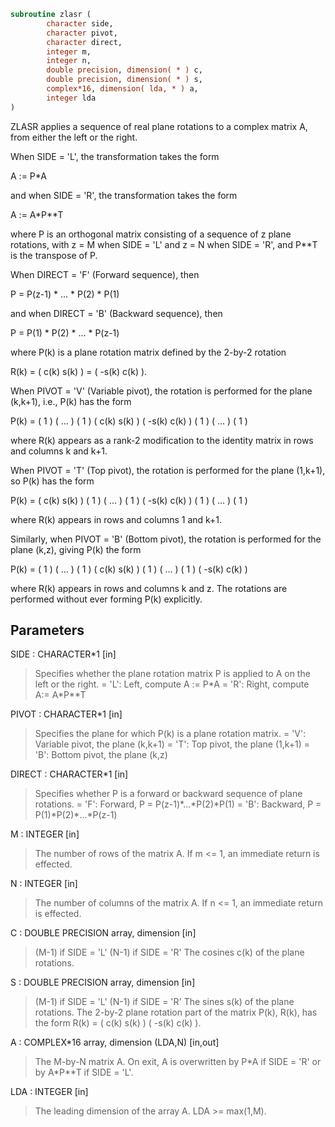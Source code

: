```fortran
subroutine zlasr (
        character side,
        character pivot,
        character direct,
        integer m,
        integer n,
        double precision, dimension( * ) c,
        double precision, dimension( * ) s,
        complex*16, dimension( lda, * ) a,
        integer lda
)
```

ZLASR applies a sequence of real plane rotations to a complex matrix
A, from either the left or the right.

When SIDE = 'L', the transformation takes the form

A := P\*A

and when SIDE = 'R', the transformation takes the form

A := A\*P\*\*T

where P is an orthogonal matrix consisting of a sequence of z plane
rotations, with z = M when SIDE = 'L' and z = N when SIDE = 'R',
and P\*\*T is the transpose of P.

When DIRECT = 'F' (Forward sequence), then

P = P(z-1) \* ... \* P(2) \* P(1)

and when DIRECT = 'B' (Backward sequence), then

P = P(1) \* P(2) \* ... \* P(z-1)

where P(k) is a plane rotation matrix defined by the 2-by-2 rotation

R(k) = (  c(k)  s(k) )
= ( -s(k)  c(k) ).

When PIVOT = 'V' (Variable pivot), the rotation is performed
for the plane (k,k+1), i.e., P(k) has the form

P(k) = (  1                                            )
(       ...                                     )
(              1                                )
(                   c(k)  s(k)                  )
(                  -s(k)  c(k)                  )
(                                1              )
(                                     ...       )
(                                            1  )

where R(k) appears as a rank-2 modification to the identity matrix in
rows and columns k and k+1.

When PIVOT = 'T' (Top pivot), the rotation is performed for the
plane (1,k+1), so P(k) has the form

P(k) = (  c(k)                    s(k)                 )
(         1                                     )
(              ...                              )
(                     1                         )
( -s(k)                    c(k)                 )
(                                 1             )
(                                      ...      )
(                                             1 )

where R(k) appears in rows and columns 1 and k+1.

Similarly, when PIVOT = 'B' (Bottom pivot), the rotation is
performed for the plane (k,z), giving P(k) the form

P(k) = ( 1                                             )
(      ...                                      )
(             1                                 )
(                  c(k)                    s(k) )
(                         1                     )
(                              ...              )
(                                     1         )
(                 -s(k)                    c(k) )

where R(k) appears in rows and columns k and z.  The rotations are
performed without ever forming P(k) explicitly.

## Parameters
SIDE : CHARACTER\*1 [in]
> Specifies whether the plane rotation matrix P is applied to
> A on the left or the right.
> = 'L':  Left, compute A := P\*A
> = 'R':  Right, compute A:= A\*P\*\*T

PIVOT : CHARACTER\*1 [in]
> Specifies the plane for which P(k) is a plane rotation
> matrix.
> = 'V':  Variable pivot, the plane (k,k+1)
> = 'T':  Top pivot, the plane (1,k+1)
> = 'B':  Bottom pivot, the plane (k,z)

DIRECT : CHARACTER\*1 [in]
> Specifies whether P is a forward or backward sequence of
> plane rotations.
> = 'F':  Forward, P = P(z-1)\*...\*P(2)\*P(1)
> = 'B':  Backward, P = P(1)\*P(2)\*...\*P(z-1)

M : INTEGER [in]
> The number of rows of the matrix A.  If m <= 1, an immediate
> return is effected.

N : INTEGER [in]
> The number of columns of the matrix A.  If n <= 1, an
> immediate return is effected.

C : DOUBLE PRECISION array, dimension [in]
> (M-1) if SIDE = 'L'
> (N-1) if SIDE = 'R'
> The cosines c(k) of the plane rotations.

S : DOUBLE PRECISION array, dimension [in]
> (M-1) if SIDE = 'L'
> (N-1) if SIDE = 'R'
> The sines s(k) of the plane rotations.  The 2-by-2 plane
> rotation part of the matrix P(k), R(k), has the form
> R(k) = (  c(k)  s(k) )
> ( -s(k)  c(k) ).

A : COMPLEX\*16 array, dimension (LDA,N) [in,out]
> The M-by-N matrix A.  On exit, A is overwritten by P\*A if
> SIDE = 'R' or by A\*P\*\*T if SIDE = 'L'.

LDA : INTEGER [in]
> The leading dimension of the array A.  LDA >= max(1,M).
